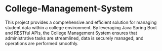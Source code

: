 # College-Management-System
This project provides a comprehensive and efficient solution for managing student data within a college environment. By leveraging Java Spring Boot and RESTful APIs, the College Management System ensures that administrative tasks are streamlined, data is securely managed, and operations are performed smoothly.
